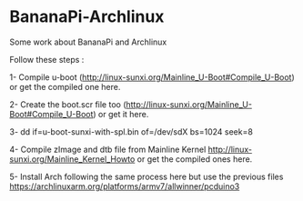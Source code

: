 # BananaPi-Archlinux
Some work about BananaPi and Archlinux

Follow these steps :

1- Compile u-boot (http://linux-sunxi.org/Mainline_U-Boot#Compile_U-Boot) or get the compiled one here.

2- Create the boot.scr file too (http://linux-sunxi.org/Mainline_U-Boot#Compile_U-Boot) or get it here. 

3- dd if=u-boot-sunxi-with-spl.bin of=/dev/sdX bs=1024 seek=8

4- Compile zImage and dtb file from Mainline Kernel http://linux-sunxi.org/Mainline_Kernel_Howto or get the compiled ones here. 

5- Install Arch following the same process here but use the previous files https://archlinuxarm.org/platforms/armv7/allwinner/pcduino3

